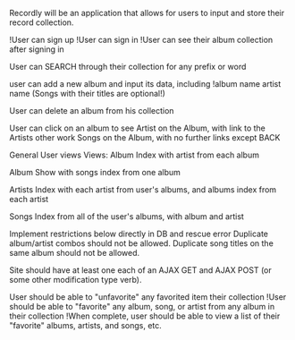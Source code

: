 Recordly will be an application that allows for users to input and store their record collection.

!User can sign up
!User can sign in
!User can see their album collection after signing in

User can SEARCH through their collection for any prefix or word

user can add a new album and input its data, including 
    !album name
    artist name (Songs with their titles are optional!)

User can delete an album from his collection

User can click on an album to see 
  Artist on the Album, with link to the Artists other work
  Songs on the Album, with no further links except BACK

General User views
Views:
  Album Index with artist from each album

  Album Show with songs index from one album

  Artists Index with each artist from user's albums, 
    and albums index from each artist

  Songs Index from all of the user's albums, with album and artist

Implement restrictions below directly in DB and rescue error
  Duplicate album/artist combos should not be allowed.
  Duplicate song titles on the same album should not be allowed. 

Site should have at least one each of 
  an AJAX GET 
  and AJAX POST (or some other modification type verb).

User should be able to "unfavorite" any favorited item their collection
!User should be able to "favorite" any album, song, or artist from any album in their collection
!When complete, user should be able to view a list of their "favorite" albums, artists, and songs, etc.